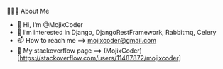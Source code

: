 👨🏻‍💻  About Me
- 👋 Hi, I’m @MojixCoder
- 👀 I’m interested in Django, DjangoRestFramework, Rabbitmq, Celery
- 📫 How to reach me ==> mojixcoder@gmail.com
- 💞️ My stackoverflow page ==> (MojixCoder)[https://stackoverflow.com/users/11487872/mojixcoder]

<!---
MojixCoder/MojixCoder is a ✨ special ✨ repository because its `README.md` (this file) appears on your GitHub profile.
You can click the Preview link to take a look at your changes.
--->
